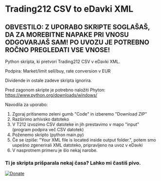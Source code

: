 # Trading212 CSV to eDavki XML

## OBVESTILO: Z UPORABO SKRIPTE SOGLAŠAŠ, DA ZA MOREBITNE NAPAKE PRI VNOSU ODGOVARJAŠ SAM! PO UVOZU JE POTREBNO ROČNO PREGLEDATI VSE VNOSE!

Python skripta, ki pretvori Trading212 CSV v eDavki XML.

Podpira: Market/limit sell/buy, rate conversion v EUR

Dividende in ostale zadeve skripta ignorira.

Pred zagonom skripte je potrebno naložiti Phyton: https://www.python.org/downloads/windows/

Navodila za uporabo:

1. Zgoraj pritisnemo zeleni gumb "Code" in izberemo "Download ZIP"
2. Razširimo arhivsko datoteko
3. V T212 izvozimo CSV datoteke in jih prestavimo v mapo "input" (program podpira več CSV datotek)
4. Poženemo skripto (python main.py)
5. Če se izpiše: "Your XML file is located inside output folder.", potem smo uspešno zgenerirali XML datoteko, pripravljeno na uvoz v eDavki
6. V nasprotnem primeru je šlo nekaj narobe.

### Ti je skripta prišparala nekaj časa? Lahko mi častiš pivo.

[![Donate](https://img.shields.io/badge/Donate-PayPal-green.svg)](https://www.paypal.com/cgi-bin/webscr?cmd=_s-xclick&hosted_button_id=HP6Z34ASADB4Y)
